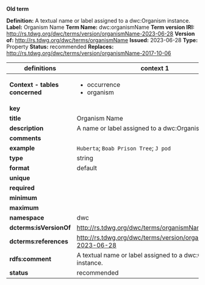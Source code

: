 **Old term**

**Definition:** A textual name or label assigned to a dwc:Organism instance.
**Label:** Organism Name
**Term Name:** dwc:organismName
**Term version IRI:** http://rs.tdwg.org/dwc/terms/version/organismName-2023-06-28
**Version of:** http://rs.tdwg.org/dwc/terms/organismName
**Issued:** 2023-06-28
**Type:** Property
**Status:** recommended
**Replaces:** http://rs.tdwg.org/dwc/terms/version/organismName-2017-10-06


| definitions | context 1 |
|-|-|
| **Context - tables concerned** | <ul><li>occurrence</li><li>organism</li></ul> |
| **key** |  |
| **title** | Organism Name |
| **description** | A name or label assigned to a dwc:Organism. |
| **comments** |  |
| **example** | `Huberta`; `Boab Prison Tree`; `J pod` |
| **type** | string |
| **format** | default |
| **unique** |  |
| **required** |  |
| **minimum** |  |
| **maximum** |  |
| **namespace** | dwc |
| **dcterms:isVersionOf** | http://rs.tdwg.org/dwc/terms/organismName |
| **dcterms:references** | http://rs.tdwg.org/dwc/terms/version/organismName-2023-06-28 |
| **rdfs:comment** | A textual name or label assigned to a dwc:Organism instance. |
| **status** | recommended |
